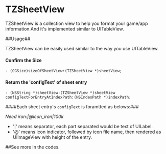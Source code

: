 TZSheetView
===========

TZSheetView is a collection view to help you format your game/app information.And it's implemented similar to UITableView.

##Usage##

TZSheetView can be easily used similar to the way you use UITableView. 

#### Confirm the Size
	- (CGSize)sizeOfSheetView:(TZSheetView *)sheetView;
#### Return the 'configText' of sheet entry
	- (NSString *)sheetView:(TZSheetView *)sheetView configTextForEntryAtIndexPath:(NSIndexPath *)indexPath;

####Each sheet entry's `configText` is foramtted as belows:###

*Need iron:|@icon_iron|100k*
  
- '|' means separator, each part separated would be text of UILabel.
- '@' means icon indicator, followed by icon file name, then rendered as UIImageView with height of the entry.

##See more in the codes.
